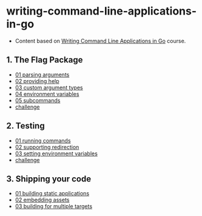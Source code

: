 # writing-command-line-applications-in-go

- Content based
  on [Writing Command Line Applications in Go](https://www.linkedin.com/learning/writing-command-line-applications-in-go)
  course.

## 1. The Flag Package

- [01 parsing arguments](./ch01/01-parsing-arguments/main.go)
- [02 providing help](./ch01/02-providing-help/main.go)
- [03 custom argument types](./ch01/03-custom-argument-types/main.go)
- [04 environment variables](./ch01/04-environment-variables/main.go)
- [05 subcommands](./ch01/05-subcommands/main.go)
- [challenge](./ch01/challenge/main.go)

## 2. Testing

- [01 running commands](./ch02/01-running-commands/main.go)
- [02 supporting redirection](./ch02/02-supporting-redirection/main.go)
- [03 setting environment variables](./ch02/03-setting-environment-variables/main.go)
- [challenge](./ch02/challenge/rot13_test.go)

## 3. Shipping your code

- [01 building static applications](./ch03/01-building-static-applications/health.go)
- [02 embedding assets](./ch03/02-embedding-assets/health.go)
- [03 building for multiple targets](./ch03/03-build-for-multiple-targets)
